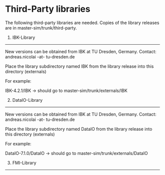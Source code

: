 Third-Party libraries
=====================

The following third-party libraries are needed.
Copies of the library releases are in master-sim/trunk/third-party.

1. IBK-Library
--------------

New versions can be obtained from IBK at TU Dresden, Germany.
Contact: andreas.nicolai -at- tu-dresden.de

Place the library subdirectory named IBK from the library release 
into this directory (externals)

For example:

IBK-4.2.1/IBK  -> should go to master-sim/trunk/externals/IBK


2. DataIO-Library
-----------------

New versions can be obtained from IBK at TU Dresden, Germany.
Contact: andreas.nicolai -at- tu-dresden.de

Place the library subdirectory named DataIO from the library release 
into this directory (externals)

For example:

DataIO-7.1.0/DataIO  -> should go to master-sim/trunk/externals/DataIO


3. FMI-Library
--------------


